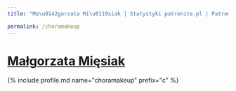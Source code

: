 ```yaml
---
title: "Ma\u0142gorzata Mi\u0119siak | Statystyki patronite.pl | Patromierz"

permalink: /choramakeup
---
```


# [Małgorzata Mięsiak](https://patronite.pl/choramakeup)

{% include profile.md name="choramakeup" prefix="c" %}
